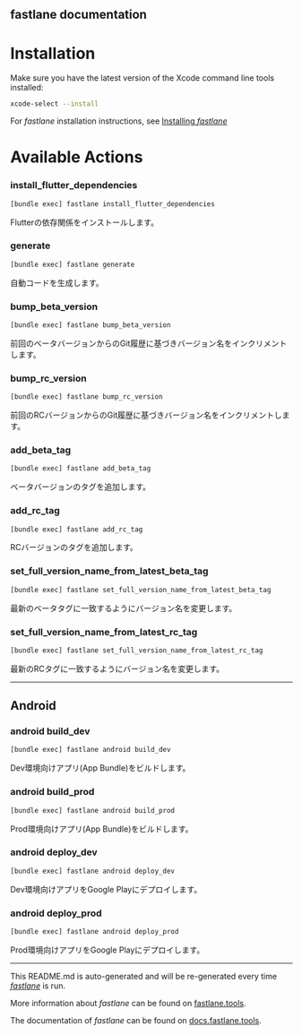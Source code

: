 fastlane documentation
----

# Installation

Make sure you have the latest version of the Xcode command line tools installed:

```sh
xcode-select --install
```

For _fastlane_ installation instructions, see [Installing _fastlane_](https://docs.fastlane.tools/#installing-fastlane)

# Available Actions

### install_flutter_dependencies

```sh
[bundle exec] fastlane install_flutter_dependencies
```

Flutterの依存関係をインストールします。

### generate

```sh
[bundle exec] fastlane generate
```

自動コードを生成します。

### bump_beta_version

```sh
[bundle exec] fastlane bump_beta_version
```

前回のベータバージョンからのGit履歴に基づきバージョン名をインクリメントします。

### bump_rc_version

```sh
[bundle exec] fastlane bump_rc_version
```

前回のRCバージョンからのGit履歴に基づきバージョン名をインクリメントします。

### add_beta_tag

```sh
[bundle exec] fastlane add_beta_tag
```

ベータバージョンのタグを追加します。

### add_rc_tag

```sh
[bundle exec] fastlane add_rc_tag
```

RCバージョンのタグを追加します。

### set_full_version_name_from_latest_beta_tag

```sh
[bundle exec] fastlane set_full_version_name_from_latest_beta_tag
```

最新のベータタグに一致するようにバージョン名を変更します。

### set_full_version_name_from_latest_rc_tag

```sh
[bundle exec] fastlane set_full_version_name_from_latest_rc_tag
```

最新のRCタグに一致するようにバージョン名を変更します。

----


## Android

### android build_dev

```sh
[bundle exec] fastlane android build_dev
```

Dev環境向けアプリ(App Bundle)をビルドします。

### android build_prod

```sh
[bundle exec] fastlane android build_prod
```

Prod環境向けアプリ(App Bundle)をビルドします。

### android deploy_dev

```sh
[bundle exec] fastlane android deploy_dev
```

Dev環境向けアプリをGoogle Playにデプロイします。

### android deploy_prod

```sh
[bundle exec] fastlane android deploy_prod
```

Prod環境向けアプリをGoogle Playにデプロイします。

----

This README.md is auto-generated and will be re-generated every time [_fastlane_](https://fastlane.tools) is run.

More information about _fastlane_ can be found on [fastlane.tools](https://fastlane.tools).

The documentation of _fastlane_ can be found on [docs.fastlane.tools](https://docs.fastlane.tools).
